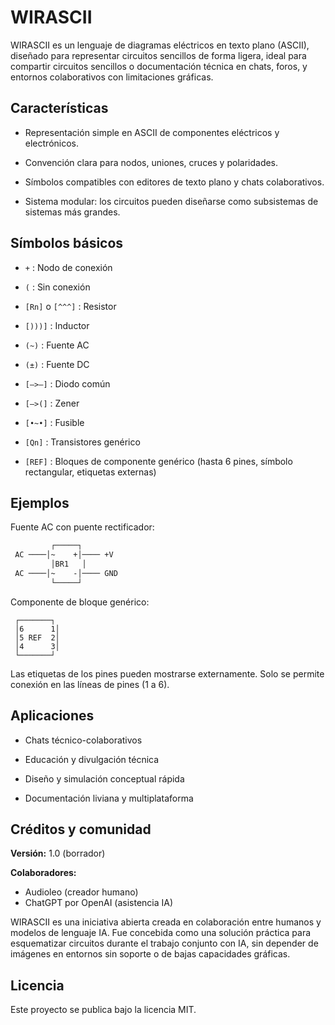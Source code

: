 # WIRASCII

WIRASCII es un lenguaje de diagramas eléctricos en texto plano (ASCII), diseñado para representar circuitos sencillos de forma ligera, ideal para compartir circuitos sencillos o documentación técnica en chats, foros, y entornos colaborativos con limitaciones gráficas.

## Características

- Representación simple en ASCII de componentes eléctricos y electrónicos.

- Convención clara para nodos, uniones, cruces y polaridades.

- Símbolos compatibles con editores de texto plano y chats colaborativos.

- Sistema modular: los circuitos pueden diseñarse como subsistemas de sistemas más grandes.


## Símbolos básicos

- `+` : Nodo de conexión

- `(` : Sin conexión

- `[Rn]` o `[^^^]` : Resistor

- `[)))]` : Inductor

- `(~)` : Fuente AC

- `(±)` : Fuente DC

- `[—>—]` : Diodo común

- `[—>(]` : Zener

- `[•~•]` : Fusible

- `[Qn]` : Transistores genérico

- `[REF]` : Bloques de componente genérico (hasta 6 pines, símbolo rectangular, etiquetas externas)

## Ejemplos

Fuente AC con puente rectificador:
```txt
         ┌─────┐
 AC ────│~    +│──── +V
         │BR1   │
 AC ────│~    -│──── GND
         └─────┘
```

Componente de bloque genérico:
```wrirascii
 ┌───────┐
 │6      1│
 │5 REF  2│
 │4      3│
 └───────┘
```
Las etiquetas de los pines pueden mostrarse externamente. Solo se permite conexión en las líneas de pines (1 a 6).

## Aplicaciones

- Chats técnico-colaborativos

- Educación y divulgación técnica

- Diseño y simulación conceptual rápida

- Documentación liviana y multiplataforma

## Créditos y comunidad

**Versión:** 1.0 (borrador)
 
**Colaboradores:**
- Audioleo (creador humano)
- ChatGPT por OpenAI (asistencia IA)

WIRASCII es una iniciativa abierta creada en colaboración entre humanos y modelos de lenguaje IA. Fue concebida como una solución práctica para esquematizar circuitos durante el trabajo conjunto con IA, sin depender de imágenes en entornos sin soporte o de bajas capacidades gráficas.

## Licencia

Este proyecto se publica bajo la licencia MIT.
